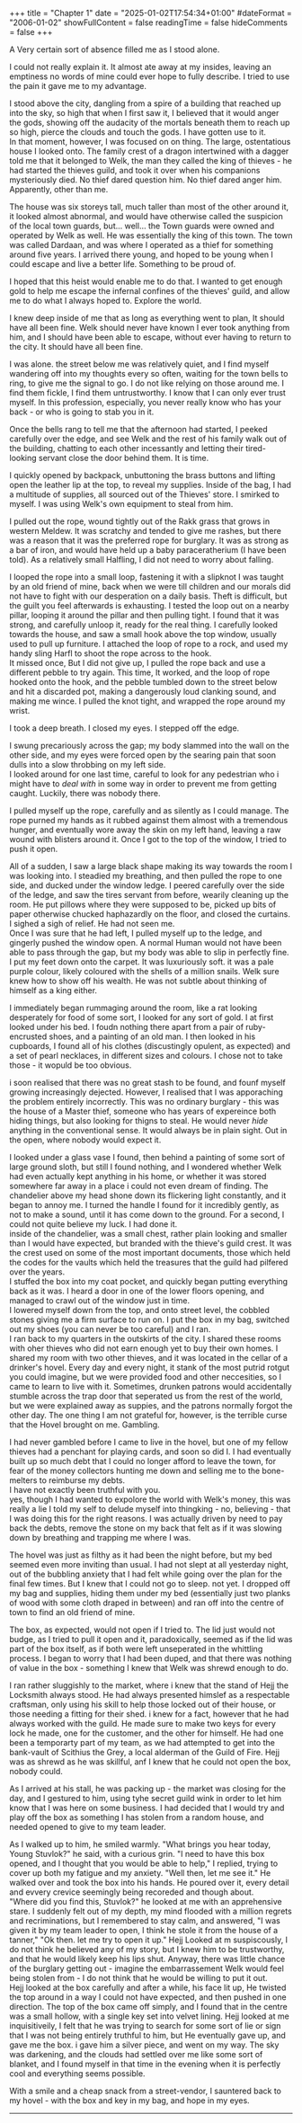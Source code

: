 +++
title = "Chapter 1"
date = "2025-01-02T17:54:34+01:00"
#dateFormat = "2006-01-02" 
showFullContent = false
readingTime = false
hideComments = false
+++

A Very certain sort of absence filled me as I stood alone.  

I could not really explain it. It almost ate away at my insides, leaving an emptiness no words of mine could ever hope to fully describe. I tried to use the pain it gave me to my advantage.  

I stood above the city, dangling from a spire of a building that reached up into the sky, so high that when I first saw it, I believed that it would anger the gods, showing off the audacity of the mortals beneath them to reach up so high, pierce the clouds and touch the gods.
I have gotten use to it.  
In that moment, however, I was focused on on thing. The large, ostentatious house I looked onto. The family crest of a dragon intertwined with a dagger told me that it belonged to Welk, the man they called the king of thieves - he had started the thieves guild, and took it over when his companions mysteriously died. No thief dared question him. No thief dared anger him.
Apparently, other than me.  

The house was six storeys tall, much taller than most of the other around it, it looked almost abnormal, and would have otherwise called the suspicion of the local town guards, but... well... the Town guards were owned and operated by Welk as well. He was essentially the king of this town. The town was called Dardaan, and was where I operated as a thief for something around five years. I arrived there young, and hoped to be young when I could escape and live a better life. Something to be proud of.  
  
I hoped that this heist would enable me to do that. I wanted to get enough gold to help me escape the infernal confines of the thieves' guild, and allow me to do what I always hoped to. Explore the world.  

I knew deep inside of me that as long as everything went to plan, It should have all been fine. Welk should never have known I ever took anything from him, and I should have been able to escape, without ever having to return to the city. It should have all been fine.  

I was alone. the street below me was relatively quiet, and I find myself wandering off into my thoughts every so often, waiting for the town bells to ring, to give me the signal to go. I do not like relying on those around me. I find them fickle, I find them untrustworthy. I know that I can only ever trust myself. In this profession, especially, you never really know who has your back - or who is going to stab you in it.  
  
Once the bells rang to tell me that the afternoon had started, I peeked carefully over the edge, and see Welk and the rest of his family walk out of the building, chatting to each other incessantly and letting their tired-looking servant close the door behind them.
It is time.  
  
I quickly opened by backpack, unbuttoning the brass buttons and lifting open the leather lip at the top, to reveal my supplies. Inside of the bag, I had a multitude of supplies, all sourced out of the Thieves' store. I smirked to myself. I was using Welk's own equipment to steal from him.  
  
I pulled out the rope, wound tightly out of the Rakk grass that grows in western Meldew. It was scratchy and tended to give me rashes, but there was a reason that it was the preferred rope for burglary. It was as strong as a bar of iron, and would have held up a baby paraceratherium (I have been told). As a relatively small Halfling, I did not need to worry about falling.  

I looped the rope into a small loop, fastening it with a slipknot I was taught by an old friend of mine, back when we were till children and our morals did not have to fight with our desperation on a daily basis. Theft is difficult, but the guilt you feel afterwards is exhausting. I tested the loop out on a nearby pillar, looping it around the pillar and then pulling tight. I found that it was strong, and carefully unloop it, ready for the real thing. I carefully looked towards the house, and saw a small hook above the top window, usually used to pull up furniture. I attached the loop of rope to a rock, and used my handy sling Harfl to shoot the rope across to the hook.  
It missed once, But I did not give up, I pulled the rope back and use a different pebble to try again. This time, It worked, and the loop of rope hooked onto the hook, and the pebble tumbled down to the street below and hit a discarded pot, making a dangerously loud clanking sound, and making me wince.
I pulled the knot tight, and wrapped the rope around my wrist.  
  
I took a deep breath. I closed my eyes. I stepped off the edge.  

I swung precariously across the gap; my body slammed into the wall on the other side, and my eyes were forced open by the searing pain that soon dulls into a slow throbbing  on my left side.  
I looked around for one last time, careful to look for any pedestrian who i might have to *deal with* in some way in order to prevent me from getting caught. Luckily, there was nobody there.  

I pulled myself up the rope, carefully and as silently as I could manage. The rope purned my hands as it rubbed against them almost with a tremendous hunger, and eventually wore away the skin on my left hand, leaving a raw wound with blisters around it. Once I got to the top of the window, I tried to push it open.  

All of a sudden, I saw a large black shape making its way towards the room I was looking into. I steadied my breathing, and then pulled the rope to one side, and ducked under the window ledge. I peered carefully over the side of the ledge, and saw the tires servant from before, wearily cleaning up the room. He put pillows where they were supposed to be, picked up bits of paper otherwise chucked haphazardly on the floor, and closed the curtains.
I sighed a sigh of relief. He had not seen me.  
Once I was sure that he had left, I pulled myself up to the ledge, and gingerly pushed the window open. A normal Human would not have been able to pass through the gap, but my body was able to slip in perfectly fine. I put my feet down onto the carpet. It was luxuriously soft. it was a pale purple colour, likely coloured with the shells of a million snails. Welk sure knew how to show off his wealth. He was not subtle about thinking of himself as a king either.  

I immediately began rummaging around the room, like a rat looking desperately for food of some sort, I looked for any sort of gold. I at first looked under his bed. I foudn nothing there apart from a pair of ruby-encrusted shoes, and a painting of an old man. I then looked in his cupboards, I found all of his clothes (discustingly opulent, as expected) and a set of pearl necklaces, in different sizes and colours. I chose not to take those - it wopuld be too obvious.  

i soon realised that there was no great stash to be found, and founf myself growing increasingly dejected. However, I realised that I was apporaching the problem entirely incorrectly. This was no ordinary burglary - this was the house of a Master thief, someone who has years of expereince both hiding things, but also looking for thigns to steal. He would never *hide* anything in the conventional sense. It would always be in plain sight. Out in the open, where nobody would expect it.  

I looked under a glass vase I found, then behind a painting of some sort of large ground sloth, but still I found nothing, and I wondered whether Welk had even actually kept anything in his home, or whether it was stored somewhere far away in a place i could not even dream of finding. The chandelier above my head shone down its flickering light constantly, and it began to annoy me. I turned the handle I found for it incredibly gently, as not to make a sound, until it has come down to the ground. For a second, I could not quite believe my luck.
I had done it.  
inside of the chandelier, was a small chest, rather plain looking and smaller than I would have expected, but branded with the thieve's guild crest. It was the crest used on some of the most important documents, those which held the codes for the vaults which held the treasures that the guild had pilfered over the years.  
I stuffed the box into my coat pocket, and quickly began putting everything back as it was. I heard a door in one of the lower floors opening, and managed to crawl out of the window just in time.  
I lowered myself down from the top, and onto street level, the cobbled stones giving me a firm surface to run on. I put the box in my bag, switched out my shoes (you can never be too careful) and I ran.  
I ran back to my quarters in the outskirts of the city. I shared these rooms with oher thieves who did not earn enough yet to buy their own homes. I shared my room with two other thieves, and it was located in the cellar of a drinker's hovel. Every day and every night, it stank of the most putrid rotgut you could imagine, but we were provided food and other neccesities, so I came to learn to live with it. Sometimes, drunken patrons would accidentally stumble across the trap door that seperated us from the rest of the world, but we were explained away as suppies, and the patrons normally forgot the other day.
The one thing I am not grateful for, however, is the terrible curse that the Hovel brought on me.
Gambling.  

I had never gambled before I came to live in the hovel, but one of my fellow thieves had a penchant for playing cards, and soon so did I. I had eventually built up so much debt that I could no longer afford to leave the town, for fear of the money collectors hunting me down and selling me to the bone-melters to reimburse my debts.  
I have not exactly been truthful with you.  
yes, though I had wanted to expolore the world with Welk's money, this was really a lie I told my self to delude myself into thingking - no, believing - that I was doing this for the right reasons. I was actually driven by need to pay back the debts, remove the stone on my back that felt as if it was slowing down by breathing and trapping me where I was.  

The hovel was just as filthy as it had been the night before, but my bed seemed even more inviting than usual. I had not slept at all yesterday night, out of the bubbling anxiety that I had felt while going over the plan for the final few times. But I knew that I could not go to sleep. not yet.
I dropped off my bag and supplies, hiding them under my bed (essentially just two planks of wood with some cloth draped in between) and ran off into the centre of town to find an old friend of mine.  

The box, as expected, would not open if I tried to. The lid just would not budge, as I tried to pull it open and it, paradoxically, seemed as if the lid was part of the box itself, as if both were left unseperated in the whittling process. I began to worry that I had been duped, and that there was nothing of value in the box - something I knew that Welk was shrewd enough to do.  
  
I ran rather sluggishly to the market, where i knew that the stand of Hejj the Locksmith always stood. He had always presented himslef as a respectable craftsman, only using his skill to help those locked out of their house, or those needing a fitting for their shed. i knew for a fact, however that he had always worked with the guild. He made sure to make two keys for every lock he made, one for the customer, and the other for himself. He had one been a temporarty part of my team, as we had attempted to get into the bank-vault of Scithius the Grey, a local alderman of the Guild of Fire. Hejj was as shrewd as he was skillful, anf I knew that he could not open the box, nobody could.  

As I arrived at his stall, he was packing up - the market was closing for the day, and I gestured to him, using tyhe secret guild wink in order to let him know that I was here on some business. I had decided that I would try and play off the box as something I has stolen from a random house, and needed opened to give to my team leader.  
  
As I walked up to him, he smiled warmly. "What brings you hear today, Young Stuvlok?" he said, with a curious grin.
"I need to have this box opened, and I thought that you would be able to help," I replied, trying to cover up both my fatigue and my anxiety.
"Well then, let me see it." He walked over and took the box into his hands. He poured over it, every detail and evvery crevice seemingly being recoreded and though about.  
"Where did you find this, Stuvlok?" he looked at me with an apprehensive stare. I suddenly felt out of my depth, my mind flooded with a million regrets and recriminations, but I remembered to stay calm, and answered, "I was given it by my team leader to open, I think he stole it from the house of a tanner,"
"Ok then. let me try to open it up." Hejj Looked at m suspiscously, I do not think he believed any of my story, but I knew him to be trustworthy, and that he would likely keep his lips shut. Anyway, there was little chance of the burglary getting out - imagine the embarrassement Welk would feel being stolen from - I do not think that he would be willing to put it out.   
Hejj looked at the box carefully and after a while, his face lit up, He twisted the top around in a way I could not have expected, and then pushed in one direction.  The top of the box came off simply, and I found that in the centre was a small hollow, with a single key set into velvet lining.
Hejj looked at me inquisitiveily, I felt that he was trying to search for some sort of lie or sign that I was not being entirely truthful to him, but He eventually gave up, and gave me the box. i gave him a silver piece, and went on my way.
The sky was darkening, and the clouds had settled over me like some sort of blanket, and I found myself in that time in the evening when it is perfectly cool and everything seems possible.  

With a smile and a cheap snack from a street-vendor, I sauntered back to my hovel - with the box and key in my bag, and hope in my eyes.  


---